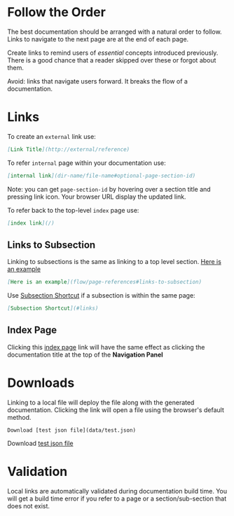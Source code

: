 # Follow the Order

The best documentation should be arranged with a natural order to follow. 
Links to navigate to the next page are at the end of each page.

Create links to remind users of *essential* concepts introduced previously. There is a good chance that a reader skipped over these or forgot about them. 

Avoid: links that navigate users forward. It breaks the flow of a documentation. 

# Links

To create an `external` link use:

```markdown
[Link Title](http://external/reference)
```
    
To refer `internal` page within your documentation use:

```markdown
[internal link](dir-name/file-name#optional-page-section-id)
```

Note: you can get `page-section-id` by hovering over a section title and pressing link icon. Your browser URL display the updated link.

To refer back to the top-level `index` page use:   

```markdown
[index link](/)
```

## Links to Subsection

Linking to subsections is the same as linking to a top level section. [Here is an example](flow/page-references#links-to-subsection)

```markdown
[Here is an example](flow/page-references#links-to-subsection)
```

Use [Subsection Shortcut](#links) if a subsection is within the same page: 

```markdown
[Subsection Shortcut](#links)
```
  
## Index Page

Clicking this [index page](/) link will have the same effect as clicking the documentation title at the top of the **Navigation Panel**

# Downloads

Linking to a local file will deploy the file along with the generated documentation. 
Clicking the link will open a file using the browser's default method.

    Download [test json file](data/test.json)
    
Download [test json file](data/test.json)

# Validation

Local links are automatically validated during documentation build time. 
You will get a build time error if you refer to a page or a section/sub-section that does not exist. 